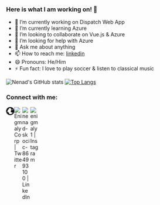 ### Here is what I am working on! 👋

- 🔭 I’m currently working on Dispatch Web App
- 🌱 I’m currently learning Azure 
- 👯 I’m looking to collaborate on Vue.js & Azure
- 🤔 I’m looking for help with Azure
- 💬 Ask me about anything
- 📫 How to reach me: [linkedin]
- 😄 Pronouns: He/Him
- ⚡ Fun fact: I love to play soccer & listen to classical music
        
![Nenad's GitHub stats](https://github-readme-stats.vercel.app/api?username=nenadskocic&count_private=true&theme=darcula)
[![Top Langs](https://github-readme-stats.vercel.app/api/top-langs/?username=nenadskocic&layout=compact&theme=darcula&langs_count=9)](https://github.com/anuraghazra/github-readme-stats)

### Connect with me:

[<img align="left" alt="enigmaly.ca" width="22px" src="https://raw.githubusercontent.com/iconic/open-iconic/master/svg/globe.svg"/>][website]
[<img align="left" alt="EnigmalyCorp | Twitter" width="22px" src="https://cdn.jsdelivr.net/npm/simple-icons@v3/icons/twitter.svg" />][twitter]
[<img align="left" alt="nenad-skocic-864993100 | LinkedIn" width="22px" src="https://cdn.jsdelivr.net/npm/simple-icons@v3/icons/linkedin.svg" />][linkedin]
[<img align="left" alt="enigmaly1 | Instagram" width="22px" src="https://cdn.jsdelivr.net/npm/simple-icons@v3/icons/instagram.svg" />][instagram]

<br />
<br />

[website]: https://enigmaly.ca  
[twitter]: https://twitter.com/EnigmalyCorp
[instagram]: https://www.instagram.com/enigmaly1/
[linkedin]: https://www.linkedin.com/in/nenad-skocic-864993100/


